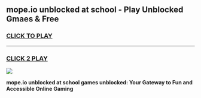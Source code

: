
## mope.io unblocked at school - Play Unblocked Gmaes & Free
<h3>
<a href="https://news.freeplayer.one?title=mope.io_unblocked_at_school&ref=23F">CLICK TO PLAY</a></h3>
<hr>

<h3>
<a href="https://news.freeplayer.one?title=mope.io_unblocked_at_school&ref=23F">CLICK 2 PLAY</a>
  
</h3>

<a href="https://news.freeplayer.one?title=mope.io_unblocked_at_school&ref=23F/"><img src="https://clearcache.store/games.png"></a>


**mope.io unblocked at school games unblocked: Your Gateway to Fun and Accessible Online Gaming**

